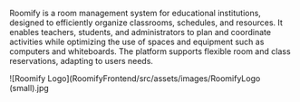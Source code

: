 Roomify is a room management system for educational institutions, designed to efficiently organize classrooms, schedules, and resources. It enables teachers, students, and administrators to plan and coordinate activities while optimizing the use of spaces and equipment such as computers and whiteboards. The platform supports flexible room and class reservations, adapting to users needs.

![Roomify Logo](RoomifyFrontend/src/assets/images/RoomifyLogo (small).jpg
